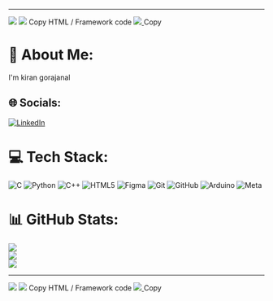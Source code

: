 
---
[![](https://visitcount.itsvg.in/api?id=kiranix-90&icon=0&color=0)](https://visitcount.itsvg.in)
[![](https://visitcount.itsvg.in/api?id=kiranix-90&label=Profile%20Views&pretty=false)](https://visitcount.itsvg.in)
Copy
HTML / Framework code
<a href="https://visitcount.itsvg.in">
  <img src="https://visitcount.itsvg.in/api?id=kiranix-90&label=Profile%20Views&pretty=false" />
</a>
Copy


# 💫 About Me:
I'm kiran gorajanal 


## 🌐 Socials:
[![LinkedIn](https://img.shields.io/badge/LinkedIn-%230077B5.svg?logo=linkedin&logoColor=white)](https://linkedin.com/in/kiran_gorjanal) 

# 💻 Tech Stack:
![C](https://img.shields.io/badge/c-%2300599C.svg?style=for-the-badge&logo=c&logoColor=white) ![Python](https://img.shields.io/badge/python-3670A0?style=for-the-badge&logo=python&logoColor=ffdd54) ![C++](https://img.shields.io/badge/c++-%2300599C.svg?style=for-the-badge&logo=c%2B%2B&logoColor=white) ![HTML5](https://img.shields.io/badge/html5-%23E34F26.svg?style=for-the-badge&logo=html5&logoColor=white) ![Figma](https://img.shields.io/badge/figma-%23F24E1E.svg?style=for-the-badge&logo=figma&logoColor=white) ![Git](https://img.shields.io/badge/git-%23F05033.svg?style=for-the-badge&logo=git&logoColor=white) ![GitHub](https://img.shields.io/badge/github-%23121011.svg?style=for-the-badge&logo=github&logoColor=white) ![Arduino](https://img.shields.io/badge/-Arduino-00979D?style=for-the-badge&logo=Arduino&logoColor=white) ![Meta](https://img.shields.io/badge/Meta-%230467DF.svg?style=for-the-badge&logo=Meta&logoColor=white)
# 📊 GitHub Stats:
![](https://github-readme-stats.vercel.app/api?username=kiranix-90&theme=tokyonight&hide_border=false&include_all_commits=false&count_private=true)<br/>
![](https://github-readme-streak-stats.herokuapp.com/?user=kiranix-90&theme=tokyonight&hide_border=false)<br/>
![](https://github-readme-stats.vercel.app/api/top-langs/?username=kiranix-90&theme=tokyonight&hide_border=false&include_all_commits=false&count_private=true&layout=compact)

---
[![](https://visitcount.itsvg.in/api?id=kiranix-90&icon=0&color=0)](https://visitcount.itsvg.in)
[![](https://visitcount.itsvg.in/api?id=kiranix-90&label=Profile%20Views&pretty=false)](https://visitcount.itsvg.in)
Copy
HTML / Framework code
<a href="https://visitcount.itsvg.in">
  <img src="https://visitcount.itsvg.in/api?id=kiranix-90&label=Profile%20Views&pretty=false" />
</a>
Copy

<!-- Proudly created with GPRM ( https://gprm.itsvg.in ) -->
